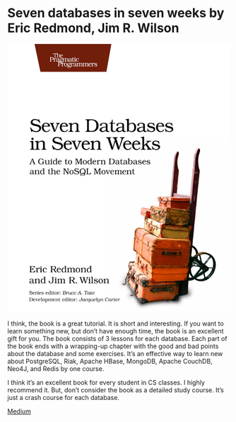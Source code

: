 # Seven databases in seven weeks by Eric Redmond, Jim R. Wilson

![image01](image01.jpeg)

I think, the book is a great tutorial. It is short and interesting. If you want to learn something new, but don’t have enough time, the book is an excellent gift for you. The book consists of 3 lessons for each database. Each part of the book ends with a wrapping-up chapter with the good and bad points about the database and some exercises. It’s an effective way to learn new about PostgreSQL, Riak, Apache HBase, MongoDB, Apache CouchDB, Neo4J, and Redis by one course.

I think it’s an excellent book for every student in CS classes. I highly recommend it. But, don’t consider the book as a detailed study course. It’s just a crash course for each database.

[Medium](https://kopilov-vlad.medium.com/seven-databases-in-seven-weeks-by-eric-redmond-jim-r-wilson-7931083106b2)

